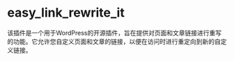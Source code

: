 # easy_link_rewrite_it
该插件是一个用于WordPress的开源插件，旨在提供对页面和文章链接进行重写的功能。它允许您自定义页面和文章的链接，以便在访问时进行重定向到新的自定义链接。

